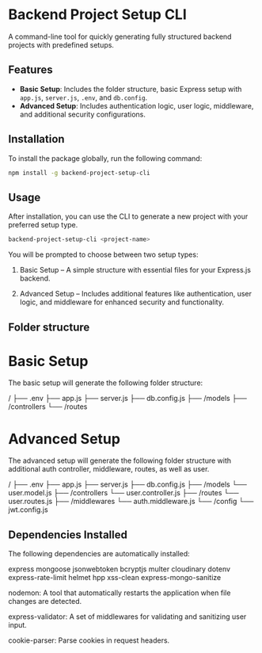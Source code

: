 # Backend Project Setup CLI

A command-line tool for quickly generating fully structured backend projects with predefined setups.

## Features

- **Basic Setup**: Includes the folder structure, basic Express setup with `app.js`, `server.js`, `.env`, and `db.config`.
- **Advanced Setup**: Includes authentication logic, user logic, middleware, and additional security configurations.

## Installation

To install the package globally, run the following command:

```bash
npm install -g backend-project-setup-cli
```

## Usage

After installation, you can use the CLI to generate a new project with your preferred setup type.

```bash
backend-project-setup-cli <project-name>
```

You will be prompted to choose between two setup types:

1. Basic Setup – A simple structure with essential files for your Express.js backend.

2. Advanced Setup – Includes additional features like authentication, user logic, and middleware for enhanced security and functionality.

## Folder structure

# Basic Setup

The basic setup will generate the following folder structure:

/<project-name>
├── .env
├── app.js
├── server.js
├── db.config.js
├── /models
├── /controllers
└── /routes

# Advanced Setup

The advanced setup will generate the following folder structure with additional auth controller, middleware, routes, as well as user.

/<project-name>
├── .env
├── app.js
├── server.js
├── db.config.js
├── /models
└── user.model.js
├── /controllers
└── user.controller.js
├── /routes
└── user.routes.js
├── /middlewares
└── auth.middleware.js
└── /config
└── jwt.config.js

## Dependencies Installed

The following dependencies are automatically installed:

express
mongoose
jsonwebtoken
bcryptjs
multer
cloudinary
dotenv
express-rate-limit
helmet
hpp
xss-clean
express-mongo-sanitize

nodemon: A tool that automatically restarts the application when file changes are detected.

express-validator: A set of middlewares for validating and sanitizing user input.

cookie-parser: Parse cookies in request headers.
